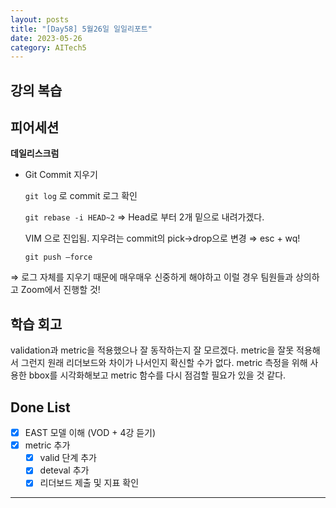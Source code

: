 ```yaml
---
layout: posts
title: "[Day58] 5월26일 일일리포트"
date: 2023-05-26
category: AITech5
---
```


## 강의 복습

## 피어세션

**데일리스크럼**

- Git Commit 지우기
    
    `git log` 로 commit 로그 확인
    
    `git rebase -i HEAD~2` ⇒ Head로 부터 2개 밑으로 내려가겠다.
    
    VIM 으로 진입됨. 지우려는 commit의 pick→drop으로 변경 ⇒ esc + wq!
    
    `git push —force`
    

⇒ 로그 자체를 지우기 때문에 매우매우 신중하게 해야하고 이럴 경우 팀원들과 상의하고 Zoom에서 진행할 것!

## 학습 회고

validation과 metric을 적용했으나 잘 동작하는지 잘 모르겠다. metric을 잘못 적용해서 그런지 원래 리더보드와 차이가 나서인지 확신할 수가 없다. metric 측정을 위해 사용한 bbox를 시각화해보고 metric 함수를 다시 점검할 필요가 있을 것 같다.

## Done List

- [x]  EAST 모델 이해 (VOD + 4강 듣기)
- [x]  metric 추가
    - [x]  valid 단계 추가
    - [x]  deteval 추가
    - [x]  리더보드 제출 및 지표 확인
    
---
